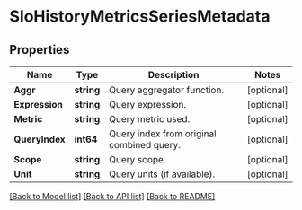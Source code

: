 # SloHistoryMetricsSeriesMetadata

## Properties

Name | Type | Description | Notes
------------ | ------------- | ------------- | -------------
**Aggr** | **string** | Query aggregator function. | [optional] 
**Expression** | **string** | Query expression. | [optional] 
**Metric** | **string** | Query metric used. | [optional] 
**QueryIndex** | **int64** | Query index from original combined query. | [optional] 
**Scope** | **string** | Query scope. | [optional] 
**Unit** | **string** | Query units (if available). | [optional] 

[[Back to Model list]](../README.md#documentation-for-models) [[Back to API list]](../README.md#documentation-for-api-endpoints) [[Back to README]](../README.md)


